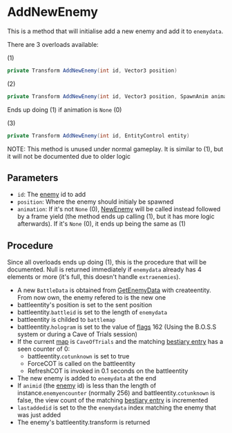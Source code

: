# AddNewEnemy
This is a method that will initialise add a new enemy and add it to `enemydata`.

There are 3 overloads available:

(1)
```cs
private Transform AddNewEnemy(int id, Vector3 position)
```

(2)
```cs
private Transform AddNewEnemy(int id, Vector3 position, SpawnAnim animation)
```
Ends up doing (1) if animation is `None` (0)

(3)
```cs
private Transform AddNewEnemy(int id, EntityControl entity)
```
NOTE: This method is unused under normal gameplay. It is similar to (1), but it will not be documented due to older logic

## Parameters

- `id`: The [enemy](../../../Enums%20and%20IDs/Enemies.md) id to add
- `position`: Where the enemy should initialy be spawned
- `animation`: If it's not `None` (0), [NewEnemy](NewEnemy.md) will be called instead followed by a frame yield (the method ends up calling (1), but it has more logic afterwards). If it's `None` (0), it ends up being the same as (1)

## Procedure
Since all overloads ends up doing (1), this is the procedure that will be documented. Null is returned immediately if `enemydata` already has 4 elements or more (it's full, this doesn't handle `extraenemies`).

- A new `BattleData` is obtained from [GetEnemyData](../../../TextAsset%20Data/Enemies%20data.md#getenemydata) with createentity. From now own, the enemy refered to is the new one
- battleentity's position is set to the sent position
- battleentity.`battleid` is set to the length of `enemydata`
- battleentity is childed to `battlemap`
- battleentity.`hologram` is set to the value of [flags](../../../Flags%20arrays/flags.md) 162 (Using the B.O.S.S system or during a Cave of Trials session)
- If the current [map](../../../Enums%20and%20IDs/Maps.md) is `CaveOfTrials` and the matching [bestiary entry](../../../Enums%20and%20IDs/librarystuff/Bestiary%20entry.md) has a seen counter of 0:
    - battleentity.`cotunknown` is set to true
    - ForceCOT is called on the battleentity
    - RefreshCOT is invoked in 0.1 seconds on the battleentity
- The new enemy is added to `enemydata` at the end
- If `animid` (the [enemy](../../../Enums%20and%20IDs/Enemies.md) id) is less than the length of instance.`enemyencounter` (normally 256) and battleentity.`cotunknown` is false, the view count of the matching [bestiary entry](../../../Enums%20and%20IDs/librarystuff/Bestiary%20entry.md) is incremented
- `lastaddedid` is set to the the `enemydata` index matching the enemy that was just added
- The enemy's battleentity.transform is returned
